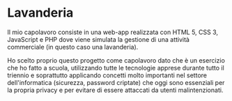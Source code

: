 # Lavanderia
Il mio capolavoro consiste in una web-app realizzata con HTML 5, CSS 3, JavaScript e PHP dove viene simulata la gestione di una attività commerciale (in questo caso una lavanderia).

Ho scelto proprio questo progetto come capolavoro dato che è un esercizio che ho fatto a scuola, utilizzando tutte le tecnologie apprese durante tutto il triennio e soprattutto applicando concetti molto importanti nel settore dell'informatica (sicurezza, password criptate) che oggi sono essenziali per la propria privacy e per evitare di essere attaccati da utenti malintenzionati.
